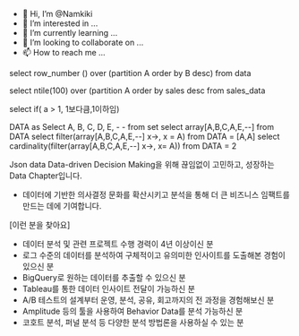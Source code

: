 - 👋 Hi, I’m @Namkiki
- 👀 I’m interested in ...
- 🌱 I’m currently learning ...
- 💞️ I’m looking to collaborate on ...
- 📫 How to reach me ...

<!---
Namkiki/Namkiki is a ✨ special ✨ repository because its `README.md` (this file) appears on your GitHub profile.
You can click the Preview link to take a look at your changes.
--->
select row_number () over (partition A order by B desc) from data

select ntile(100) over (partition A order by sales desc from sales_data

select if( a > 1, 1보다큼,1이하임)

DATA as Select A, B, C, D, E, - - from set
       select array[A,B,C,A,E,--] from DATA
       select filter(array[A,B,C,A,E,--] x->, x = A) from DATA    = [A,A]
       select cardinality(filter(array[A,B,C,A,E,--] x->, x= A)) from DATA = 2
    
Json data 
 Data-driven Decision Making을 위해 끊임없이 고민하고, 성장하는 Data Chapter입니다.
- 데이터에 기반한 의사결정 문화를 확산시키고 분석을 통해 더 큰 비즈니스 임팩트를 만드는 데에 기여합니다.


[이런 분을 찾아요]

- 데이터 분석 및 관련 프로젝트 수행 경력이 4년 이상이신 분
- 로그 수준의 데이터를 분석하여 구체적이고 유의미한 인사이트를 도출해본 경험이 있으신 분
- BigQuery로 원하는 데이터를 추출할 수 있으신 분
- Tableau를 통한 데이터 인사이트 전달이 가능하신 분
- A/B 테스트의 설계부터 운영, 분석, 공유, 회고까지의 전 과정을 경험해보신 분
- Amplitude 등의 툴을 사용하여 Behavior Data를 분석 가능하신 분
- 코호트 분석, 퍼널 분석 등 다양한 분석 방법론을 사용하실 수 있는 분
